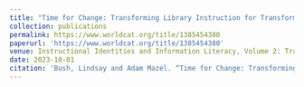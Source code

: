 ```yaml
---
title: "Time for Change: Transforming Library Instruction for Transformative Learning"
collection: publications
permalink: https://www.worldcat.org/title/1385454380
paperurl: 'https://www.worldcat.org/title/1385454380'
venue: Instructional Identities and Information Literacy, Volume 2: Transforming Our Programs, Institutions, and Profession
date: 2023-10-01
citation: 'Bush, Lindsay and Adam Mazel. “Time for Change: Transforming Library Instruction for Transformative Learning.” <i>Instructional Identities and Information Literacy, Volume 2: Transforming Our Programs, Institutions, and Profession.</i> Ed. Amanda Hess. ACRL, 2023.'
---
```

